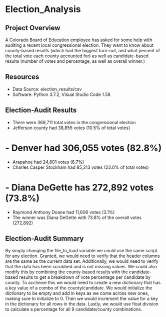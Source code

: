 # Election_Analysis


## Project Overview
A Colorado Board of Education employee has asked for some help with auditing a recent local congressional election. They want to know about county-based results (which had the biggest turn-out, and what percent of the total vote each county accounted for) as well as candidate-based results (number of votes and percentage, as well as overall winner.)

## Resources
- Data Source: election_results/csv
- Software: Python 3.7.2, Visual Studio Code 1.58

## Election-Audit Results
- There were 369,711 total votes in the congressional election
- Jefferson county had 38,855 votes (10.5% of total votes)
# - Denver had 306,055 votes (82.8%)
- Arapahoe had 24,801 votes (6.7%)
- Charles Casper Stockham had 85,213 votes (23.0% of total votes)
# - Diana DeGette has 272,892 votes (73.8%)
- Raymond Anthony Doane had 11,606 votes (3.1%)
- The winner was Diana DeGette with 73.8% of the overall votes (272,892)

## Election-Audit Summary
By simply changing the file_to_load variable we could use the same script for any election. Granted, we would need to verify that the header columns are the same as the current data set. Additionally, we would need to verify that the data has been scrubbed and is not missing values. We could also modify this by combining the county-based results with the candidate-based results to get a breakdown of vote percentage per candidate by county. To accheive this we would need to create a new dictionary that has a key value of a combo of the county/candidate. We would initialize the dictionary to be empty and add in keys as we come across new ones, making sure to initialize to 0. Then we would increment the value for a key in the dictionary for all rows in the data. Lastly, we would use float division to calculate a percentage for all 9 candidate/county combinations. 
